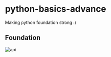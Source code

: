 # python-basics-advance
Making python foundation strong :)



## Foundation

![api](https://github.com/sudharsan004/python-basic-advance/raw/main/structure.png)
